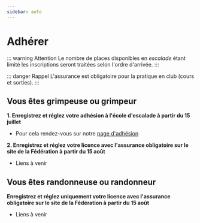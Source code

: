 ```yaml
---
sidebar: auto
---
```


# Adhérer

::: warning Attention
Le nombre de places disponibles en *escalade* étant limité les inscriptions seront traitées selon l'ordre d'arrivée.
:::

::: danger Rappel
L'assurance est obligatoire pour la pratique en club (cours et sorties).
:::

## Vous êtes grimpeuse ou grimpeur

**1. Enregistrez et réglez votre adhésion à l'école d'escalade à partir du 15 juillet**

 * Pour cela rendez-vous sur notre [page d'adhésion](https://www.helloasso.com/associations/club-nature-aventure/adhesions/ecole-d-escalade)
<!--iframe id="haWidget" allowtransparency="true" src="https://www.helloasso.com/associations/club-nature-aventure/adhesions/ecole-d-escalade/widget-vignette-horizontale" style="width:800px;height:400px;border:none;"></iframe>
<div style="width:100%;text-align:center;">Propulsé par <a href="https://www.helloasso.com" rel="nofollow">HelloAsso</a></div-->

**2. Enregistrez et réglez votre licence avec l'assurance obligatoire sur le site de la Fédération à partir du 15 août**
 * Liens à venir

<!--pre>
  * Vous étiez licencié l'an dernier ? Vous pouvez renouveler votre licence [ici](https://extranet-clubalpin.com/renouveler/)
  * Vous êtes nouveau ? Alors rendez-vous [ici](https://extranet-clubalpin.com/app/webeff/we_crv2_step01.php?IDCLUB=1141&Hchk=D94fh5Ugroz23RJdSDG5gs45SU55bL).
</pre-->

## Vous êtes randonneuse ou randonneur

**Enregistrez et réglez uniquement votre licence avec l'assurance obligatoire sur le site de la Fédération à partir du 15 août**
 * Liens à venir

<!--pre>
  * Vous étiez licencié l'an dernier ? Vous pouvez renouveler votre licence [ici](https://extranet-clubalpin.com/renouveler/).
  * Vous êtes nouveau ? Alors rendez-vous [ici](https://extranet-clubalpin.com/app/webeff/we_crv2_step01.php?IDCLUB=1141&Hchk=D94fh5Ugroz23RJdSDG5gs45SU55bL).
</pre-->